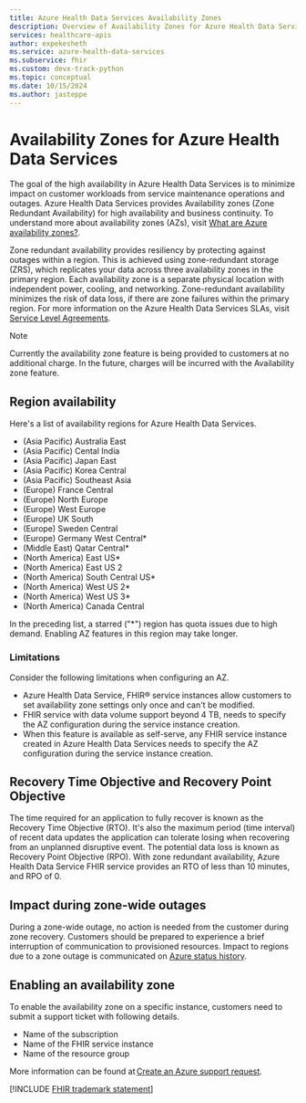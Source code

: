 ```yaml
---
title: Azure Health Data Services Availability Zones
description: Overview of Availability Zones for Azure Health Data Services
services: healthcare-apis
author: expekesheth
ms.service: azure-health-data-services
ms.subservice: fhir
ms.custom: devx-track-python
ms.topic: conceptual
ms.date: 10/15/2024
ms.author: jasteppe
---
```


# Availability Zones for Azure Health Data Services

The goal of the high availability in Azure Health Data Services is to minimize impact on customer workloads from service maintenance operations and outages. Azure Health Data Services provides Availability zones (Zone Redundant Availability) for high availability and business continuity. To understand more about availability zones (AZs), visit [What are Azure availability zones?](/azure/reliability/availability-zones-overview?tabs=azure-cli).

Zone redundant availability provides resiliency by protecting against outages within a region. This is achieved using zone-redundant storage (ZRS), which replicates your data across three availability zones in the primary region. Each availability zone is a separate physical location with independent power, cooling, and networking. Zone-redundant availability minimizes the risk of data loss, if there are zone failures within the primary region. For more information on the Azure Health Data Services SLAs, visit [Service Level Agreements](https://view.officeapps.live.com/op/view.aspx?src=https%3A%2F%2Fwwlpdocumentsearch.blob.core.windows.net%2Fprodv2%2FOnlineSvcsConsolidatedSLA(WW)(English)(February2024)(CR).docx&wdOrigin=BROWSELINK).

> [!NOTE]
> Currently the availability zone feature is being provided to customers at no additional charge. In the future, charges will be incurred with the Availability zone feature.

## Region availability

Here's a list of availability regions for Azure Health Data Services.

- (Asia Pacific) Australia East
- (Asia Pacific) Cental India
- (Asia Pacific) Japan East
- (Asia Pacific) Korea Central
- (Asia Pacific) Southeast Asia
- (Europe) France Central
- (Europe) North Europe
- (Europe) West Europe
- (Europe) UK South
- (Europe) Sweden Central
- (Europe) Germany West Central*
- (Middle East) Qatar Central*
- (North America) East US*
- (North America) East US 2
- (North America) South Central US*
- (North America) West US 2*
- (North America) West US 3*
- (North America) Canada Central

In the preceding list, a starred ("*") region has quota issues due to high demand. Enabling AZ features in this region may take longer.

### Limitations

Consider the following limitations when configuring an AZ.

- Azure Health Data Service, FHIR&reg; service instances allow customers to set availability zone settings only once and can't be modified.
- FHIR service with data volume support beyond 4 TB, needs to specify the AZ configuration during the service instance creation.
- When this feature is available as self-serve, any FHIR service instance created in Azure Health Data Services needs to specify the AZ configuration during the service instance creation.

## Recovery Time Objective and Recovery Point Objective

The time required for an application to fully recover is known as the Recovery Time Objective (RTO). It's also the maximum period (time interval) of recent data updates the application can tolerate losing when recovering from an unplanned disruptive event. The potential data loss is known as Recovery Point Objective (RPO).
With zone redundant availability, Azure Health Data Service FHIR service provides an RTO of less than 10 minutes, and RPO of 0.

## Impact during zone-wide outages

During a zone-wide outage, no action is needed from the customer during zone recovery. Customers should be prepared to experience a brief interruption of communication to provisioned resources. Impact to regions due to a zone outage is communicated on [Azure status history](https://azure.status.microsoft/status/history/).

## Enabling an availability zone

To enable the availability zone on a specific instance, customers need to submit a support ticket with following details.

- Name of the subscription
- Name of the FHIR service instance
- Name of the resource group

More information can be found at [Create an Azure support request](/azure/azure-portal/supportability/how-to-create-azure-support-request).

[!INCLUDE [FHIR trademark statement](../includes/healthcare-apis-fhir-trademark.md)]